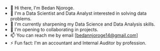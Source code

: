 * 👋 Hi there, I'm Bedan Njoroge.
* 👀 I'm a Data Scientist and Data Analyst interested in solving data problems.
* 🌱 I'm currently sharpening my Data Science and Data Analysis skills.
* 👯 I'm opening to collaborating in projects.
* 📫 You can reach me by email [bedannjoroge14@gmail.com]
* ⚡ Fun fact: I'm an accountant and Internal Auditor by profession.

<!--
**BedanNjoroge/BedanNjoroge** is a ✨ _special_ ✨ repository because its `README.md` (this file) appears on your GitHub profile.

Here are some ideas to get you started:

👋 Hi there, I'm Bedan Njoroge.
👀 I'm a Data Scientist and Data Analyst interested in solving data problems.
🌱 I'm currently sharpening my Data Science and Data Analysis skills.
👯 I'm opening to collaborating in projects.
📫 You can reach me by email [bedannjoroge14@gmail.com]
⚡ Fun fact: I'm an accountant and Internal Auditor by profession.

